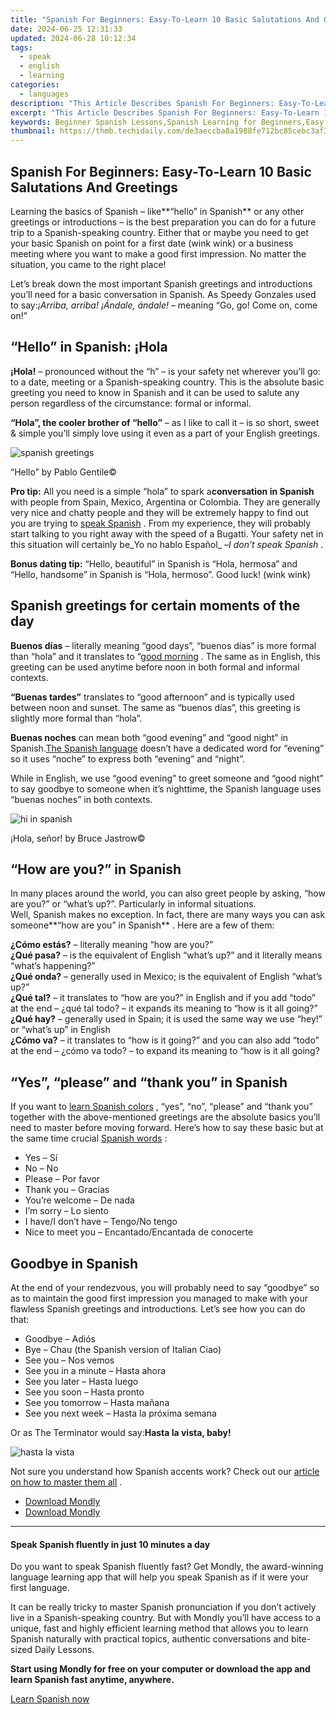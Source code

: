 ```yaml
---
title: "Spanish For Beginners: Easy-To-Learn 10 Basic Salutations And Greetings"
date: 2024-06-25 12:31:33
updated: 2024-06-28 10:12:34
tags:
  - speak
  - english
  - learning
categories:
  - languages
description: "This Article Describes Spanish For Beginners: Easy-To-Learn 10 Basic Salutations And Greetings"
excerpt: "This Article Describes Spanish For Beginners: Easy-To-Learn 10 Basic Salutations And Greetings"
keywords: Beginner Spanish Lessons,Spanish Learning for Beginners,Easy Spanish Greetings,Learn Basic Spanish Salutations,Spanish Easy Greeting Phrases,Greeting Basics in Spanish,Spanish Greetings for Beginners
thumbnail: https://thmb.techidaily.com/de3aeccba8a1988fe712bc85cebc3af3bc3a21faab0414036ff801745dc15189.png
---
```


## Spanish For Beginners: Easy-To-Learn 10 Basic Salutations And Greetings

 Learning the basics of Spanish – like**“hello” in Spanish** or any other greetings or introductions – is the best preparation you can do for a future trip to a Spanish-speaking country. Either that or maybe you need to get your basic Spanish on point for a first date (wink wink) or a business meeting where you want to make a good first impression. No matter the situation, you came to the right place!

 Let’s break down the most important Spanish greetings and introductions you’ll need for a basic conversation in Spanish. As Speedy Gonzales used to say:_¡Arriba, arriba! ¡Ándale, ándale!_ – meaning “Go, go! Come on, come on!”

## “Hello” in Spanish: ¡Hola

**¡Hola!** – pronounced without the “h” – is your safety net wherever you’ll go: to a date, meeting or a Spanish-speaking country. This is the absolute basic greeting you need to know in Spanish and it can be used to salute any person regardless of the circumstance: formal or informal.

**“Hola”, the cooler brother of “hello”** – as I like to call it – is so short, sweet & simple you’ll simply love using it even as a part of your English greetings.

![spanish greetings](https://edge.mondly.com/blog/wp-content/uploads/2019/05/spanish-greetings-1024x720.jpg "Hello In Spanish And Other Basic Spanish Greetings You Need To Know 2")

 “Hello” by Pablo Gentile©

**Pro tip:** All you need is a simple “hola” to spark a**conversation in Spanish** with people from Spain, Mexico, Argentina or Colombia. They are generally very nice and chatty people and they will be extremely happy to find out you are trying to [speak Spanish](https://shop.mondly.com/affiliate.php?ACCOUNT=ATISTUDI&AFFILIATE=108875&PATH=https://www.mondly.com?AFFILIATE=108875) . From my experience, they will probably start talking to you right away with the speed of a Bugatti. Your safety net in this situation will certainly be_Yo no hablo Español_ –_I don’t speak Spanish_ .

**Bonus dating tip:** “Hello, beautiful” in Spanish is “Hola, hermosa” and “Hello, handsome” in Spanish is “Hola, hermoso”. Good luck! (wink wink)

## Spanish greetings for certain moments of the day

**Buenos días** – literally meaning “good days”, “buenos días” is more formal than “hola” and it translates to “[good morning](https://shop.mondly.com/affiliate.php?ACCOUNT=ATISTUDI&AFFILIATE=108875&PATH=https://www.mondly.com?AFFILIATE=108875) . The same as in English, this greeting can be used anytime before noon in both formal and informal contexts.

**“Buenas tardes”** translates to “good afternoon” and is typically used between noon and sunset. The same as “buenos días”, this greeting is slightly more formal than “hola”.

**Buenas noches** can mean both “good evening” and “good night” in Spanish.[The Spanish language](https://shop.mondly.com/affiliate.php?ACCOUNT=ATISTUDI&AFFILIATE=108875&PATH=https://www.mondly.com?AFFILIATE=108875) doesn’t have a dedicated word for “evening” so it uses “noche” to express both “evening” and “night”.

 While in English, we use “good evening” to greet someone and “good night” to say goodbye to someone when it’s nighttime, the Spanish language uses “buenas noches” in both contexts.

![hi in spanish](https://edge.mondly.com/blog/wp-content/uploads/2019/04/hi-in-spanish-600x463.jpg "Hello In Spanish And Other Basic Spanish Greetings You Need To Know 3")

 ¡Hola, señor! by Bruce Jastrow©

## “How are you?” in Spanish

 In many places around the world, you can also greet people by asking, “how are you?” or “what’s up?”. Particularly in informal situations.  
 Well, Spanish makes no exception. In fact, there are many ways you can ask someone**“how are you” in Spanish** . Here are a few of them:

**¿Cómo estás?** – literally meaning “how are you?”  
**¿Qué pasa?** – is the equivalent of English “what’s up?” and it literally means “what’s happening?”  
**¿Qué onda?** – generally used in Mexico; is the equivalent of English “what’s up?”  
**¿Qué tal?** – it translates to “how are you?” in English and if you add “todo” at the end – ¿qué tal todo? – it expands its meaning to “how is it all going?”  
**¿Qué hay?** – generally used in Spain; it is used the same way we use “hey!” or “what’s up” in English  
**¿Cómo va?** – it translates to “how is it going?” and you can also add “todo” at the end – ¿cómo va todo? – to expand its meaning to “how is it all going?

## “Yes”, “please” and “thank you” in Spanish

 If you want to [learn Spanish colors](https://shop.mondly.com/affiliate.php?ACCOUNT=ATISTUDI&AFFILIATE=108875&PATH=https://www.mondly.com?AFFILIATE=108875) , “yes”, “no”, “please” and “thank you” together with the above-mentioned greetings are the absolute basics you’ll need to master before moving forward. Here’s how to say these basic but at the same time crucial [Spanish words](https://shop.mondly.com/affiliate.php?ACCOUNT=ATISTUDI&AFFILIATE=108875&PATH=https://www.mondly.com?AFFILIATE=108875) :

* Yes – Sí
* No – No
* Please – Por favor
* Thank you – Gracias
* You’re welcome – De nada
* I’m sorry – Lo siento
* I have/I don’t have – Tengo/No tengo
* Nice to meet you – Encantado/Encantada de conocerte

## Goodbye in Spanish

 At the end of your rendezvous, you will probably need to say “goodbye” so as to maintain the good first impression you managed to make with your flawless Spanish greetings and introductions. Let’s see how you can do that:

* Goodbye – Adiós
* Bye – Chau (the Spanish version of Italian Ciao)
* See you – Nos vemos
* See you in a minute – Hasta ahora
* See you later – Hasta luego
* See you soon – Hasta pronto
* See you tomorrow – Hasta mañana
* See you next week – Hasta la próxima semana

 Or as The Terminator would say:**Hasta la vista, baby!**

![hasta la vista](https://media.giphy.com/media/2oVfyRHk1EuRy/giphy-downsized-large.gif "Hello In Spanish And Other Basic Spanish Greetings You Need To Know 4")

 Not sure you understand how Spanish accents work? Check out our [article on how to master them all](https://shop.mondly.com/affiliate.php?ACCOUNT=ATISTUDI&AFFILIATE=108875&PATH=https://www.mondly.com?AFFILIATE=108875) .

* [Download Mondly](https://www.facebook.com/sharer/sharer.php?u=https%3A%2F%2Fwww.mondly.com%2Fblog%2Fhello-in-spanish-other-basic-spanish-greetings-you-need-know%2F&t=Hello+in+Spanish+and+Other+Basic+Spanish+Greetings+You+Need+to+Know "Share on Facebook")
* [Download Mondly](https://shop.mondly.com/affiliate.php?ACCOUNT=ATISTUDI&AFFILIATE=108875&PATH=https://www.mondly.com?AFFILIATE=108875)

---

#### Speak Spanish fluently in just 10 minutes a day

 Do you want to speak Spanish fluently fast? Get Mondly, the award-winning language learning app that will help you speak Spanish as if it were your first language.

 It can be really tricky to master Spanish pronunciation if you don’t actively live in a Spanish-speaking country. But with Mondly you’ll have access to a unique, fast and highly efficient learning method that allows you to learn Spanish naturally with practical topics, authentic conversations and bite-sized Daily Lessons.

 **Start using Mondly for free on your computer or download the app and learn Spanish fast anytime, anywhere.**

[Learn Spanish now](https://adjt.mondly.com/5ixfg4k?campaign=blog-post-id-2870&fallback=https%3A%2F%2Fapp.mondly.com%3Futm%5Fmedium%3Dblog%5Fblog-post-id-2870%26utm%5Fsource%3Dblog-post-id-2870&redirect%5Fmacos=https%3A%2F%2Fapp.mondly.com%3Futm%5Fmedium%3Dblog%5Fblog-post-id-2870%26utm%5Fsource%3Dblog-post-id-2870&redirect%5Fandroid=https%3A%2F%2Fplay.google.com%2Fstore%2Fapps%2Fdetails%3Fid%3Dcom.atistudios.mondly.languages%3Futm%5Fmedium%3Dblog%5Fblog-post-id-2870%26utm%5Fsource%3Dblog-post-id-2870&redirect%5Fios=https%3A%2F%2Fapps.apple.com%2Fapp%2Fapple-store%2Fid987873536%3Fpt%3D78954800%26ct%3Dblog-post-id-2870%26mt%3D8 "Learn Spanish now")

<ins class="adsbygoogle"
     style="display:block"
     data-ad-format="autorelaxed"
     data-ad-client="ca-pub-7571918770474297"
     data-ad-slot="1223367746"></ins>



<ins class="adsbygoogle"
     style="display:block"
     data-ad-client="ca-pub-7571918770474297"
     data-ad-slot="8358498916"
     data-ad-format="auto"
     data-full-width-responsive="true"></ins>
